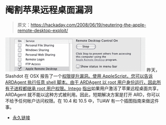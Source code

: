 # 阉割苹果远程桌面漏洞

> 原文：<https://hackaday.com/2008/06/19/neutering-the-apple-remote-desktop-exploit/>

![](img/cea3f0a92d369d1b2edd16eb0a996db4.png)
昨天，Slashdot 在 OSX 报告了一个[权限提升漏洞。使用 AppleScript，您可以告诉 ARDAgent 执行任意 shell 脚本。由于 ARDAgent 以 root 用户身份运行，因此所有子进程都继承 root 用户权限。Intego](http://it.slashdot.org/it/08/06/18/1919224.shtml) [指出](http://www.intego.com/news/ism0802.asp)如果用户激活了苹果远程桌面共享，ARDAgent 就不能以这种方式被利用。因此，短期解决方案是打开 ARD，你可以不给予任何帐户访问权限。在 10.4 和 10.5 中，TUAW 有一个插图指南来做这件事。

*   [永久链接](http://www.tuaw.com/2008/06/19/ardagent-setuid-allows-root-access-but-theres-an-easy-fix/)